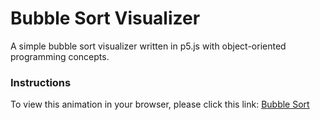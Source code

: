 # Bubble Sort Visualizer
A simple bubble sort visualizer written in p5.js with object-oriented programming concepts.

### Instructions
To view this animation in your browser, please click this link: [Bubble Sort](https://editor.p5js.org/kharonald/full/mYvoZeOG-)

